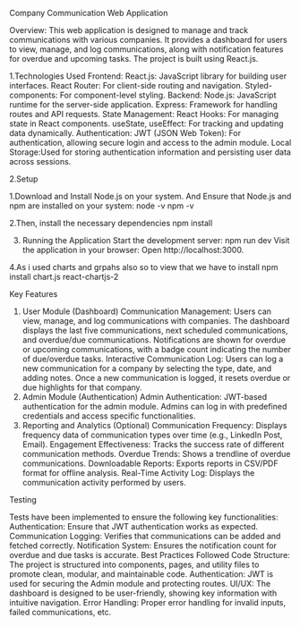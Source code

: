Company Communication Web Application

Overview: This web application is designed to manage and track communications with various companies. 
It provides a dashboard for users to view, manage, and log communications, along with notification features for overdue and upcoming tasks. The project is built using React.js.

1.Technologies Used
Frontend:
React.js: JavaScript library for building user interfaces.
React Router: For client-side routing and navigation.
Styled-components: For component-level styling.
Backend:
Node.js: JavaScript runtime for the server-side application.
Express: Framework for handling routes and API requests.
State Management:
React Hooks: For managing state in React components.
useState, useEffect: For tracking and updating data dynamically.
Authentication:
JWT (JSON Web Token): For authentication, allowing secure login and access to the admin module.
Local Storage:Used for storing authentication information and persisting user data across sessions.


2.Setup

1.Download and Install Node.js on your system.
And Ensure that Node.js and npm are installed on your system:
node -v
npm -v

2.Then, install the necessary dependencies
npm install

3. Running the Application
Start the development server:
npm run dev
Visit the application in your browser:
Open http://localhost:3000.

4.As i used charts and grpahs also so to view that we have to install
npm install chart.js react-chartjs-2

Key Features

1. User Module (Dashboard)
   Communication Management:
   Users can view, manage, and log communications with companies.
   The dashboard displays the last five communications, next scheduled communications, and overdue/due communications.
   Notifications are shown for overdue or upcoming communications, with a badge count indicating the number of due/overdue tasks.
   Interactive Communication Log:
   Users can log a new communication for a company by selecting the type, date, and adding notes.
   Once a new communication is logged, it resets overdue or due highlights for that company.
2. Admin Module (Authentication)
   Admin Authentication:
   JWT-based authentication for the admin module.
   Admins can log in with predefined credentials and access specific functionalities.
3. Reporting and Analytics (Optional)
   Communication Frequency: Displays frequency data of communication types over time (e.g., LinkedIn Post, Email).
   Engagement Effectiveness: Tracks the success rate of different communication methods.
   Overdue Trends: Shows a trendline of overdue communications.
   Downloadable Reports: Exports reports in CSV/PDF format for offline analysis.
   Real-Time Activity Log: Displays the communication activity performed by users.

Testing

Tests have been implemented to ensure the following key functionalities:
Authentication: Ensure that JWT authentication works as expected.
Communication Logging: Verifies that communications can be added and fetched correctly.
Notification System: Ensures the notification count for overdue and due tasks is accurate.
Best Practices Followed
Code Structure: The project is structured into components, pages, and utility files to promote clean, modular, and maintainable code.
Authentication: JWT is used for securing the Admin module and protecting routes.
UI/UX: The dashboard is designed to be user-friendly, showing key information with intuitive navigation.
Error Handling: Proper error handling for invalid inputs, failed communications, etc.
